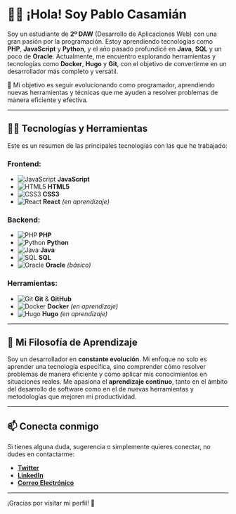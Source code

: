 # 👨‍💻 ¡Hola! Soy Pablo Casamián

Soy un estudiante de **2º DAW** (Desarrollo de Aplicaciones Web) con una gran pasión por la programación. Estoy aprendiendo tecnologías como **PHP**, **JavaScript** y **Python**, y el año pasado profundicé en **Java**, **SQL** y un poco de **Oracle**. Actualmente, me encuentro explorando herramientas y tecnologías como **Docker**, **Hugo** y **Git**, con el objetivo de convertirme en un desarrollador más completo y versátil.

🚀 Mi objetivo es seguir evolucionando como programador, aprendiendo nuevas herramientas y técnicas que me ayuden a resolver problemas de manera eficiente y efectiva.

---

## 🧑‍💻 Tecnologías y Herramientas

Este es un resumen de las principales tecnologías con las que he trabajado:

### Frontend:
- ![JavaScript](https://img.shields.io/badge/-JavaScript-F7DF1E?style=flat-square&logo=javascript&logoColor=white) **JavaScript**
- ![HTML5](https://img.shields.io/badge/-HTML5-E34F26?style=flat-square&logo=html5&logoColor=white) **HTML5**
- ![CSS3](https://img.shields.io/badge/-CSS3-1572B6?style=flat-square&logo=css3&logoColor=white) **CSS3**
- ![React](https://img.shields.io/badge/-React-61DAFB?style=flat-square&logo=react&logoColor=black) **React** *(en aprendizaje)*

### Backend:
- ![PHP](https://img.shields.io/badge/-PHP-777BB4?style=flat-square&logo=php&logoColor=white) **PHP**
- ![Python](https://img.shields.io/badge/-Python-3776AB?style=flat-square&logo=python&logoColor=white) **Python**
- ![Java](https://img.shields.io/badge/-Java-007396?style=flat-square&logo=java&logoColor=white) **Java**
- ![SQL](https://img.shields.io/badge/-SQL-003B57?style=flat-square&logo=postgresql&logoColor=white) **SQL**
- ![Oracle](https://img.shields.io/badge/-Oracle-F80000?style=flat-square&logo=oracle&logoColor=white) **Oracle** *(básico)*

### Herramientas:
- ![Git](https://img.shields.io/badge/-Git-F05032?style=flat-square&logo=git&logoColor=white) **Git** & **GitHub**
- ![Docker](https://img.shields.io/badge/-Docker-2496ED?style=flat-square&logo=docker&logoColor=white) **Docker** *(en aprendizaje)*
- ![Hugo](https://img.shields.io/badge/-Hugo-ff4088?style=flat-square&logo=hugo&logoColor=white) **Hugo** *(en aprendizaje)*

---
<!--z
## 🚀 Proyectos Destacados

Aquí te dejo algunos de los proyectos en los que he estado trabajando recientemente. Estoy en constante evolución, así que siempre estoy buscando nuevos desafíos.

- **[Proyecto 1 - Nombre del Proyecto](enlace-al-repositorio)**
  - Descripción breve del proyecto, tecnologías utilizadas, funcionalidades principales.
  
- **[Proyecto 2 - Nombre del Proyecto](enlace-al-repositorio)**
  - Descripción breve del proyecto, tecnologías utilizadas, funcionalidades principales.

*(¡Pronto más proyectos en mi perfil!)*

---
-->
## 🧠 Mi Filosofía de Aprendizaje

Soy un desarrollador en **constante evolución**. Mi enfoque no solo es aprender una tecnología específica, sino comprender cómo resolver problemas de manera eficiente y cómo aplicar mis conocimientos en situaciones reales. Me apasiona el **aprendizaje continuo**, tanto en el ámbito del desarrollo de software como en el de nuevas herramientas y metodologías que mejoren mi productividad.

---

<!--
## 📚 Recursos y Lecturas

A medida que sigo aprendiendo, me gusta compartir las lecturas y recursos que encuentro útiles. Aquí dejo algunos que me han marcado:

- **[Enlace a un artículo/blog sobre alguna tecnología que te guste]**
- **[Enlace a una tutorial que hayas seguido recientemente]**
- **[Enlace a un recurso educativo que recomiendes]**

---
-->
## 📫 Conecta conmigo

Si tienes alguna duda, sugerencia o simplemente quieres conectar, no dudes en contactarme:

- **[Twitter](enlace-a-twitter)**
- **[LinkedIn](enlace-a-linkedin)**
- **[Correo Electrónico](enlace-a-email)**

---

¡Gracias por visitar mi perfil! 🚀
